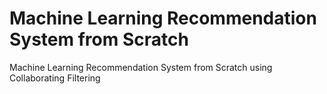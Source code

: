 # Machine Learning Recommendation System from Scratch

Machine Learning Recommendation System from Scratch using Collaborating Filtering
